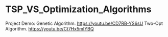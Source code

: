 # TSP_VS_Optimization_Algorithms
Project Demo:
Genetic Algorithm. https://youtu.be/CD7RB-YS6sU
Two-Opt Algorithm. https://youtu.be/Ct7Hx5mIYBQ
